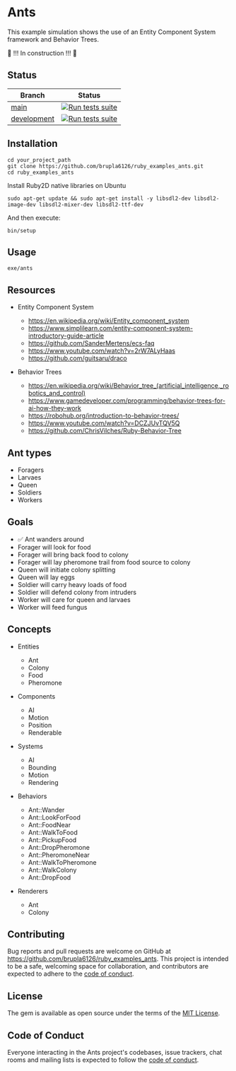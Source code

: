 # Ants

This example simulation shows the use of an Entity Component System framework and Behavior Trees.

🚧 !!! In construction !!! 🚧


## Status

| Branch | Status |
|--------|--------|
| [main](https://github.com/brupla6126/ruby_examples_ants/tree/main) | [![Run tests suite](https://github.com/brupla6126/ruby_examples_ants/actions/workflows/tests.yml/badge.svg?branch=main)](https://github.com/brupla6126/ruby_examples_ants/actions/workflows/tests.yml)|
| [development](https://github.com/brupla6126/ruby_examples_ants/tree/development) | [![Run tests suite](https://github.com/brupla6126/ruby_examples_ants/actions/workflows/tests.yml/badge.svg?branch=development)](https://github.com/brupla6126/ruby_examples_ants/actions/workflows/tests.yml) |


## Installation
```shell
cd your_project_path
git clone https://github.com/brupla6126/ruby_examples_ants.git
cd ruby_examples_ants
```

Install Ruby2D native libraries on Ubuntu

```shell
sudo apt-get update && sudo apt-get install -y libsdl2-dev libsdl2-image-dev libsdl2-mixer-dev libsdl2-ttf-dev
```

And then execute:

```shell
bin/setup
```

## Usage

```shell
exe/ants
```

## Resources
- Entity Component System
  - https://en.wikipedia.org/wiki/Entity_component_system
  - https://www.simplilearn.com/entity-component-system-introductory-guide-article
  - https://github.com/SanderMertens/ecs-faq
  - https://www.youtube.com/watch?v=2rW7ALyHaas
  - https://github.com/guitsaru/draco


- Behavior Trees
  - https://en.wikipedia.org/wiki/Behavior_tree_(artificial_intelligence,_robotics_and_control)
  - https://www.gamedeveloper.com/programming/behavior-trees-for-ai-how-they-work
  - https://robohub.org/introduction-to-behavior-trees/
  - https://www.youtube.com/watch?v=DCZJUvTQV5Q
  - https://github.com/ChrisVilches/Ruby-Behavior-Tree

## Ant types
 - Foragers
 - Larvaes
 - Queen
 - Soldiers
 - Workers

## Goals
 - ✅ Ant wanders around
 - Forager will look for food
 - Forager will bring back food to colony
 - Forager will lay pheromone trail from food source to colony
 - Queen will initiate colony splitting
 - Queen will lay eggs
 - Soldier will carry heavy loads of food
 - Soldier will defend colony from intruders
 - Worker will care for queen and larvaes
 - Worker will feed fungus

## Concepts

 - Entities
    - Ant
    - Colony
    - Food
    - Pheromone

 - Components
    - AI
    - Motion
    - Position
    - Renderable

 - Systems
    - AI
    - Bounding
    - Motion
    - Rendering

 - Behaviors
    - Ant::Wander
    - Ant::LookForFood
    - Ant::FoodNear
    - Ant::WalkToFood
    - Ant::PickupFood
    - Ant::DropPheromone
    - Ant::PheromoneNear
    - Ant::WalkToPheromone
    - Ant::WalkColony
    - Ant::DropFood

 - Renderers
   - Ant
   - Colony

## Contributing

Bug reports and pull requests are welcome on GitHub at https://github.com/brupla6126/ruby_examples_ants. This project is intended to be a safe, welcoming space for collaboration, and contributors are expected to adhere to the [code of conduct](https://github.com/brupla6126/ruby_examples_ants/blob/main/CODE_OF_CONDUCT.md).

## License

The gem is available as open source under the terms of the [MIT License](https://opensource.org/licenses/MIT).

## Code of Conduct

Everyone interacting in the Ants project's codebases, issue trackers, chat rooms and mailing lists is expected to follow the [code of conduct](https://github.com/brupla6126/ruby_examples_ants/blob/main/CODE_OF_CONDUCT.md).

